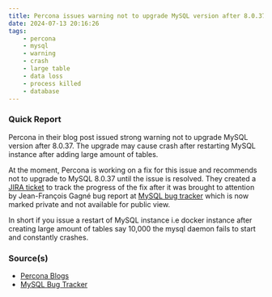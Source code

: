 ```yaml
---
title: Percona issues warning not to upgrade MySQL version after 8.0.37
date: 2024-07-13 20:16:26
tags:
    - percona
    - mysql
    - warning
    - crash
    - large table
    - data loss
    - process killed
    - database
---
```


### Quick Report

Percona in their blog post issued strong warning not to upgrade MySQL version after 8.0.37. The upgrade may cause crash after restarting MySQL instance after adding large amount of tables.
<!-- more -->

At the moment, Percona is working on a fix for this issue and recommends not to upgrade to MySQL 8.0.37 until the issue is resolved. They created a [JIRA ticket][def] to track the progress of the fix after it was brought to attention by Jean-François Gagné bug report at [MySQL bug tracker][def2] which is now marked private and not available for public view.

In short if you issue a restart of MySQL instance i.e docker instance after creating large amount of tables say 10,000 the mysql daemon fails to start and constantly crashes.

### Source(s)

- [Percona Blogs][def]
- [MySQL Bug Tracker][def2]

[def]: https://perconadev.atlassian.net/browse/PS-9306
[def2]: https://bugs.mysql.com/bug.php?id=115517